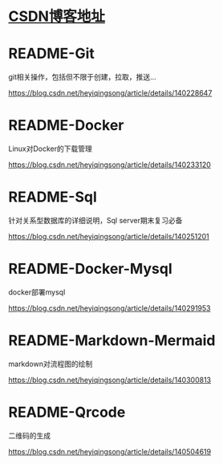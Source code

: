 # [CSDN博客地址](https://blog.csdn.net/heyiqingsong/)

# README-Git

git相关操作，包括但不限于创建，拉取，推送…

https://blog.csdn.net/heyiqingsong/article/details/140228647

# README-Docker

Linux对Docker的下载管理

https://blog.csdn.net/heyiqingsong/article/details/140233120

# README-Sql

针对关系型数据库的详细说明，Sql server期末复习必备

https://blog.csdn.net/heyiqingsong/article/details/140251201

# README-Docker-Mysql

docker部署mysql

https://blog.csdn.net/heyiqingsong/article/details/140291953

# README-Markdown-Mermaid

markdown对流程图的绘制

https://blog.csdn.net/heyiqingsong/article/details/140300813

# README-Qrcode

二维码的生成

https://blog.csdn.net/heyiqingsong/article/details/140504619